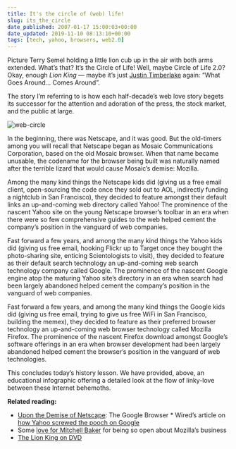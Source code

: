 ```yaml
---
title: It's the circle of (web) life!
slug: its_the_circle
date_published: 2007-01-17 15:00:03+00:00
date_updated: 2019-11-10 08:13:10+00:00
tags: [tech, yahoo, browsers, web2.0]
---
```

Picture Terry Semel holding a little lion cub up in the air with both arms extended. What’s that? It’s the Circle of Life! Well, maybe Circle of Life 2.0? Okay, enough *Lion King* — maybe it’s just [Justin Timberlake](/2006/07/17/justin_timberla) again: “What Goes Around… Comes Around”.

The story I’m referring to is how each half-decade’s web love story begets its successor for the attention and adoration of the press, the stock market, and the public at large.

![web-circle](https://cdn.glitch.global/71e5579f-aba0-499a-b200-01549a2a80ce/web-circle.png?v=1730097471427)

In the beginning, there was Netscape, and it was good. But the old-timers among you will recall that Netscape began as Mosaic Communications Corporation, based on the old Mosaic browser. When that name became unusable, the codename for the browser being built was naturally named after the terrible lizard that would cause Mosaic’s demise: Mozilla.

Among the many kind things the Netscape kids did (giving us a free email client, open-sourcing the code once they sold out to AOL, indirectly funding a nightclub in San Francisco), they decided to feature amongst their default links an up-and-coming web directory called Yahoo! The prominence of the nascent Yahoo site on the young Netscape browser’s toolbar in an era when there were so few comprehensive guides to the web helped cement the company’s position in the vanguard of web companies.

Fast forward a few years, and among the many kind things the Yahoo kids did (giving us free email, hooking Flickr up to Target once they bought the photo-sharing site, enticing Scientologists to visit), they decided to feature as their default search technology an up-and-coming web search technology company called Google. The prominence of the nascent Google engine atop the maturing Yahoo site’s directory in an era when search had been largely abandoned helped cement the company’s position in the vanguard of web companies.

Fast forward a few years, and among the many kind things the Google kids did (giving us free email, trying to give us free WiFi in San Francisco, building the memex), they decided to feature as their preferred browser technology an up-and-coming web browser technology called Mozilla Firefox. The prominence of the nascent Firefox download amongst Google’s software offerings in an era when browser development had been largely abandoned helped cement the browser’s position in the vanguard of web technologies.

This concludes today’s history lesson. We have provided, above, an educational infographic offering a detailed look at the flow of linky-love between these Internet behemoths.

**Related reading:**

- [Upon the Demise of Netscape](/2003/07/15/upon_the_demise): The Google Browser * Wired’s article on [how Yahoo screwed the pooch on Google](http://www.wired.com/news/wiredmag/0,72497-0.html)
- Some [love for Mitchell Baker](http://www.sixapart.com/movabletype/news/2007/01/looking_inside.html) for being so open about Mozilla’s business
- [The Lion King on DVD](http://www.amazon.com/exec/obidos/ASIN/B00003CXB4/2020-20)
